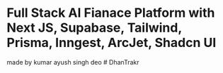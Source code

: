 # Full Stack AI Fianace Platform with Next JS, Supabase, Tailwind, Prisma, Inngest, ArcJet, Shadcn UI 
made by kumar ayush singh deo
#   D h a n T r a k r  
 